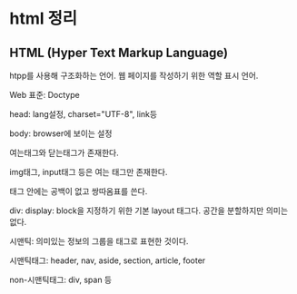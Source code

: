 # html 정리

## HTML (Hyper Text Markup Language)

htpp를 사용해 구조화하는 언어. 웹 페이지를 작성하기 위한 역할 표시 언어.

Web 표준: Doctype

head: lang설정, charset="UTF-8", link등

body: browser에 보이는 설정

여는태그와 닫는태그가 존재한다.

img태그, input태그 등은 여는 태그만 존재한다.

태그 안에는 공백이 없고 쌍따옴표를 쓴다.

div: display: block을 지정하기 위한 기본 layout 태그다. 공간을 분할하지만 의미는 없다.

시맨틱: 의미있는 정보의 그룹을 태그로 표현한 것이다.

시맨틱태그: header, nav, aside, section, article, footer

non-시맨틱태그: div, span 등